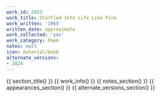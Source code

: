 ```yaml
---
work_id: 2823
work_title: Startled Into Life Like Fire
work_written: '1965'
written_date: approximate
work_collected: 'yes'
work_category: Poem
notes: null
icon: material/book
alternate_versions:
- 2824
---
```


{{ section_title() }}
{{ work_info() }}
{{ notes_section() }}
{{ appearances_section() }}
{{ alternate_versions_section() }}